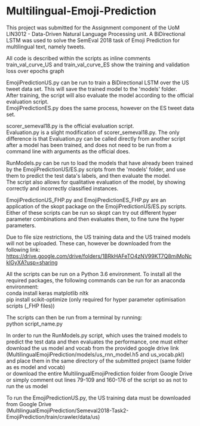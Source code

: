 # Multilingual-Emoji-Prediction
This project was submitted for the Assignment component of the UoM LIN3012 - Data-Driven Natural Language Processing unit. A BiDirectional LSTM was used to solve the SemEval 2018 task of Emoji Prediction for multilingual text, namely tweets.

All code is described within the scripts as inline comments\
train_val_curve_US and train_val_curve_ES show the training and validation loss over epochs graph

EmojiPredictionUS.py can be run to train a BiDirectional LSTM over the US tweet data set. This will save the trained model to the 'models' folder.\
After training, the script will also evaluate the model according to the official evaluation script.\
EmojiPredictionES.py does the same process, however on the ES tweet data set.

scorer_semeval18.py is the official evaluation script.\
Evaluation.py is a slight modification of scorer_semeval18.py. The only difference is that Evaluation.py can be called directly from another script after a model has been trained, and does not need to be run from a command line with arguments as the official does.

RunModels.py can be run to load the models that have already been trained by the EmojiPredictionUS/ES.py scripts from the 'models' folder, and use them to predict the test data's labels, and then evaluate the model.\
The script also allows for qualitative evaluation of the model, by showing correctly and incorrectly classified instances.

EmojiPredictionUS_FHP.py and EmojiPredictionES_FHP.py are an application of the skopt package on the EmojiPredictionUS/ES.py scripts.\
Either of these scripts can be run so skopt can try out different hyper parameter combinations and then evaluates them, to fine tune the hyper parameters.

Due to file size restrictions, the US training data and the US trained models will not be uploaded. These can, however be downloaded from the following link:\
https://drive.google.com/drive/folders/1BRkHAFeTO4zNV99KT7Q8miMoNcklGyXA?usp=sharing

All the scripts can be run on a Python 3.6 environment. To install all the required packages, the following commands can be run for an anaconda environment:\
conda install keras matplotlib nltk\
pip install scikit-optimize	(only required for hyper parameter optimisation scripts (_FHP files))

The scripts can then be run from a terminal by running:\
python script_name.py

In order to run the RunModels.py script, which uses the trained models to predict the test data and then evaluates the performance, one must either download the us model and vocab from the provided google drive link (MultilingualEmojiPrediction/models/us_rnn_model.h5 and us_vocab.pkl) and place them in the same directory of the submitted project (same folder as es model and vocab)\
or download the entire MultilingualEmojiPrediction folder from Google Drive\
or simply comment out lines 79-109 and 160-176 of the script so as not to run the us model

To run the EmojiPredictionUS.py, the US training data must be downloaded from Google Drive\
(MultilingualEmojiPrediction/Semeval2018-Task2-EmojiPrediction/train/crawler/data/us)

